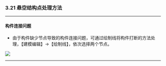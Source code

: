 ﻿### 3.21  悬空结构点处理方法

---

#### 构件连接问题

* 由于构件缺少节点导致的构件连接问题，可通过绘制线将构件打断的方法处理，【建模编辑】→【绘制线】，依次选择两个节点。

![](.\image\3.21-1.gif)

---
